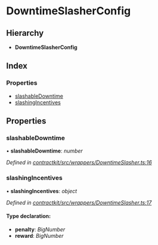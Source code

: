 # DowntimeSlasherConfig

## Hierarchy

* **DowntimeSlasherConfig**

## Index

### Properties

* [slashableDowntime](_wrappers_downtimeslasher_.downtimeslasherconfig.md#slashabledowntime)
* [slashingIncentives](_wrappers_downtimeslasher_.downtimeslasherconfig.md#slashingincentives)

## Properties

### slashableDowntime

• **slashableDowntime**: _number_

_Defined in_ [_contractkit/src/wrappers/DowntimeSlasher.ts:16_](https://github.com/celo-org/celo-monorepo/blob/master/packages/contractkit/src/wrappers/DowntimeSlasher.ts#L16)

### slashingIncentives

• **slashingIncentives**: _object_

_Defined in_ [_contractkit/src/wrappers/DowntimeSlasher.ts:17_](https://github.com/celo-org/celo-monorepo/blob/master/packages/contractkit/src/wrappers/DowntimeSlasher.ts#L17)

#### Type declaration:

* **penalty**: _BigNumber_
* **reward**: _BigNumber_

